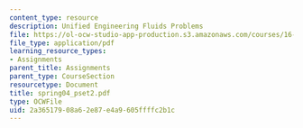 ```yaml
---
content_type: resource
description: Unified Engineering Fluids Problems
file: https://ol-ocw-studio-app-production.s3.amazonaws.com/courses/16-01-unified-engineering-i-ii-iii-iv-fall-2005-spring-2006/2a36517908a62e87e4a9605ffffc2b1c_spring04_pset2.pdf
file_type: application/pdf
learning_resource_types:
- Assignments
parent_title: Assignments
parent_type: CourseSection
resourcetype: Document
title: spring04_pset2.pdf
type: OCWFile
uid: 2a365179-08a6-2e87-e4a9-605ffffc2b1c
---
```

